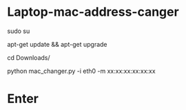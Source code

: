 # Laptop-mac-address-canger

 sudo su

 apt-get update && apt-get upgrade

 cd Downloads/

python mac_changer.py -i eth0 -m xx:xx:xx:xx:xx:xx 

# Enter

